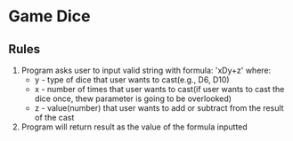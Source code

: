 # Game Dice

## Rules
1. Program asks user to input valid string with formula: 'xDy+z' where:
   - y - type of dice that user wants to cast(e.g., D6, D10)
   - x - number of times that user wants to cast(if user wants to cast the dice once, thew parameter is going to be overlooked)
   - z - value(number) that user wants to add or subtract from the result of the cast
2. Program will return result as the value of the formula inputted